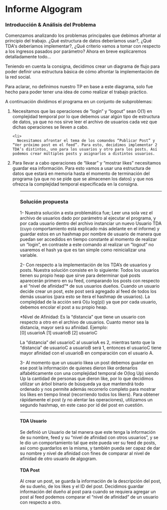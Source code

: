 #  Informe Algogram 



### Introducción & Análisis del Problema
Comenzamos analizando los problemas principales que debimos afrontar al principio del trabajo. ¿Qué estructura de datos deberíamos usar?, ¿Qué TDA's deberíamos implementar?, ¿Qué criterio vamos a tomar con respecto a los ingresos pasados por parámetro? Ahora en breve explicaremos detalladamente todo…

Teniendo en cuenta la consigna, decidimos crear un diagrama de flujo para poder definir una estructura básica de cómo afrontar la implementación de la red social. 

Para aclarar, no definimos nuestro TP en base a este diagrama, solo fue hecho para poder tener una idea de como realizar el trabajo práctico.

A continuación dividimos el programa en un conjunto de subproblemas:


<ol>
  <li>
    Necesitamos que las operaciones de “login” y “logout” sean O(1) en complejidad temporal por lo que debemos usar algún tipo de estructura de datos, ya que no nos sirve leer el archivo de usuarios cada vez que dichas operaciones se lleven a cabo.
  </li>
 
    <li>
      Necesitamos afrontar el tema de los comandos “Publicar Post” y “Ver próximo post en el feed”. Para esto, decidimos implementar 2 TDA’s distintos, uno para los usuarios y otro para los posts. Así podemos crear múltiples posts y asignarlos a distintos usuarios.
  </li>
    <li>
      Para llevar a cabo operaciones de “likear” y “mostrar likes” necesitamos guardar esa información. Para esto vamos a usar una estructura de datos que estará en memoria hasta el momento de terminación del programa (ya que no se pide que se almacenen los datos) y que nos ofrezca la complejidad temporal especificada en la consigna.
  </li>
<ol>
  
  
<hr>

  
### Solución propuesta

1- Nuestra solución a esta problemática fue; Leer una sola vez el archivo de usuarios dado por parámetro al ejecutar el programa, y por cada usuario dentro del archivo instanciar un nuevo Usuario TDA (cuyo comportamiento está explicado más adelante en el informe) y guardar estos en un hashmap por nombre de usuario de manera que puedan ser accedidos en tiempo constante al momento de realizar un “login”, en contraste a este comando al realizar un “logout” no usaremos el hash ya que es tan simple como reinicializar una variable.

2- Con respecto a la implementación de los TDA’s de usuarios y posts. Nuestra solución consiste en lo siguiente:
Todos los usuarios tienen su propio heap que sirve para determinar qué posts aparecerán primero en su feed, comparando los posts con respecto a el “nivel de afinidad”*  de sus usuarios dueños. Cuando un usuario decide crear un post, este post será agregado al feed de todos los demás usuarios (para esto se itera el hashmap de usuarios).
La complejidad de la acción será O(u log(p)) ya que por cada usuario, debemos encolar el post a su propio heap.

*Nivel de Afinidad: 
Es la “distancia” que tiene un usuario con respecto a otro en el archivo de usuarios.
Cuanto menor sea la distancia, mayor será su afinidad.
Ejemplo:	 
[0] usuarioA 
[1] usuarioB 
[2] usuarioC 

La “distancia” del usuarioC al usuarioA es 2, mientras tanto que la “distancia” de usuarioC a usuarioB será 1, entonces el usuarioC tiene mayor afinidad con el usuarioB en comparación con el usuario A.




3- Al momento que un usuario likea un post debemos guardar en ese post la información de quienes dieron like ordenarlos alfabéticamente con una complejidad temporal de O(log Up) siendo Up la cantidad de personas que dieron like, por lo que decidimos utilizar un árbol binario de búsqueda ya que mantendrá todo ordenado y nos permite además recorrerlo completo para mostrar los likes en tiempo lineal (recorriendo todos los likers). Para obtener rápidamente el post (y no alentar las operaciones), utilizamos un segundo hashmap, en este caso por id del post en cuestión.

<hr>

#### TDA Usuario

Se definió un Usuario de tal manera que este tenga la información de su nombre, feed y su “nivel de afinidad con otros usuarios”, y se le dio un comportamiento tal que este pueda ver su feed de posts, así como guardarlos en la misma, y también pueda ser capaz de dar su nombre y nivel de afinidad con fines de comparar al nivel de afinidad de otro usuario de algogram.


#### TDA Post

Al crear un post, se guarda la información de la descripción del post, de su dueño, de los likes y el ID del post. Decidimos guardar información del dueño al post para cuando se requiera agregar un post al feed podemos comparar el “nivel de afinidad” de un usuario con respecto a otro.

